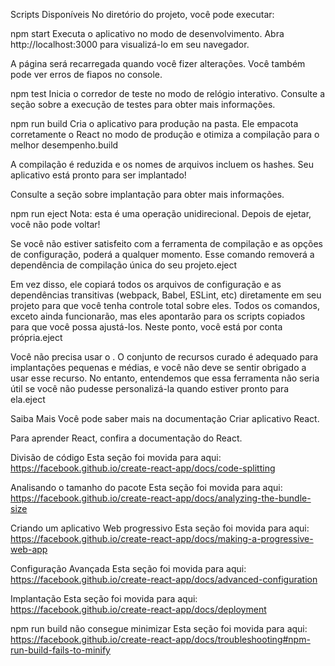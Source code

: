Scripts Disponíveis
No diretório do projeto, você pode executar:

npm start
Executa o aplicativo no modo de desenvolvimento.
Abra http://localhost:3000 para visualizá-lo em seu navegador.

A página será recarregada quando você fizer alterações.
Você também pode ver erros de fiapos no console.

npm test
Inicia o corredor de teste no modo de relógio interativo.
Consulte a seção sobre a execução de testes para obter mais informações.

npm run build
Cria o aplicativo para produção na pasta.
Ele empacota corretamente o React no modo de produção e otimiza a compilação para o melhor desempenho.build

A compilação é reduzida e os nomes de arquivos incluem os hashes.
Seu aplicativo está pronto para ser implantado!

Consulte a seção sobre implantação para obter mais informações.

npm run eject
Nota: esta é uma operação unidirecional. Depois de ejetar, você não pode voltar!

Se você não estiver satisfeito com a ferramenta de compilação e as opções de configuração, poderá a qualquer momento. Esse comando removerá a dependência de compilação única do seu projeto.eject

Em vez disso, ele copiará todos os arquivos de configuração e as dependências transitivas (webpack, Babel, ESLint, etc) diretamente em seu projeto para que você tenha controle total sobre eles. Todos os comandos, exceto ainda funcionarão, mas eles apontarão para os scripts copiados para que você possa ajustá-los. Neste ponto, você está por conta própria.eject

Você não precisa usar o . O conjunto de recursos curado é adequado para implantações pequenas e médias, e você não deve se sentir obrigado a usar esse recurso. No entanto, entendemos que essa ferramenta não seria útil se você não pudesse personalizá-la quando estiver pronto para ela.eject

Saiba Mais
Você pode saber mais na documentação Criar aplicativo React.

Para aprender React, confira a documentação do React.

Divisão de código
Esta seção foi movida para aqui: https://facebook.github.io/create-react-app/docs/code-splitting

Analisando o tamanho do pacote
Esta seção foi movida para aqui: https://facebook.github.io/create-react-app/docs/analyzing-the-bundle-size

Criando um aplicativo Web progressivo
Esta seção foi movida para aqui: https://facebook.github.io/create-react-app/docs/making-a-progressive-web-app

Configuração Avançada
Esta seção foi movida para aqui: https://facebook.github.io/create-react-app/docs/advanced-configuration

Implantação
Esta seção foi movida para aqui: https://facebook.github.io/create-react-app/docs/deployment

npm run build não consegue minimizar
Esta seção foi movida para aqui: https://facebook.github.io/create-react-app/docs/troubleshooting#npm-run-build-fails-to-minify
